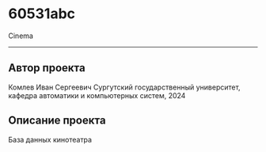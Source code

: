# 60531abc
Cinema
***
## Автор проекта
Комлев Иван Сергеевич
Сургутский государственный университет, кафедра автоматики и компьютерных систем, 2024
## Описание проекта
База данных кинотеатра
